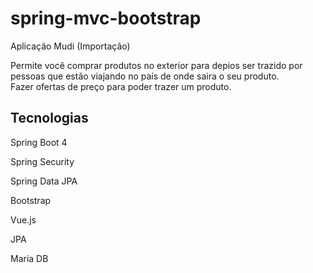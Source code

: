 # spring-mvc-bootstrap


Aplicação Mudi (Importação)

Permite você comprar produtos no exterior para depios ser trazido por pessoas que estão viajando no país de onde saira o seu produto.  
Fazer ofertas de preço para poder trazer um produto.

## Tecnologias

Spring Boot 4

Spring Security

Spring Data JPA

Bootstrap 

Vue.js

JPA

Maria DB
